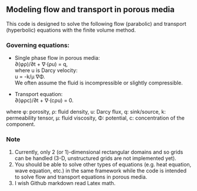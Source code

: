 ## Modeling flow and transport in porous media

This code is designed to solve the following flow (parabolic) and transport (hyperbolic) equations
with the finite volume method.

### Governing equations:
* Single phase flow in porous media:\
∂(φρ)/∂t +  ∇·(ρu) = q, \
where u is Darcy velocity: \
u = -k/μ ∇Φ. \
We often assume the fluid is incompressible or slightly compressible. 

* Transport equation: \
∂(φρc)/∂t +  ∇·(cρu) = 0.

where φ: porosity, ρ: fluid density, u: Darcy flux, q: sink/source, k: permeability tensor, μ: fluid viscosity,
Φ: potential, c: concentration of the component.


### Note
1. Currently, only 2 (or 1)-dimensional rectangular domains and so grids can be handled (3-D, unstructured grids are not implemented yet).
2. You should be able to solve other types of equations (e.g. heat equation, wave equation, etc.) in the same framework
 while the code is intended to solve flow and transport equations in porous media.
3. I wish Github markdown read Latex math.





